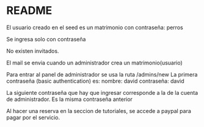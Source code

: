 # README

El usuario creado en el seed es un matrimonio con contraseña: perros

Se ingresa solo con contraseña

No existen invitados.

El mail se envia cuando un administrador crea un matrimonio(usuario)

Para entrar al panel de administrador se usa la ruta /admins/new
La primera contraseña (basic authentication) es:
  nombre: david
  contraseña: david
  
La siguiente contraseña  que hay que ingresar corresponde a la de la cuenta de administrador. Es la misma contraseña anterior

Al hacer una reserva en la seccion de tutoriales, se accede a paypal para pagar por el servicio.
